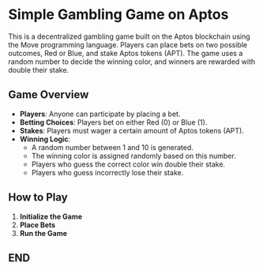 # Simple Gambling Game on Aptos

This is a decentralized gambling game built on the Aptos blockchain using the Move programming language. Players can place bets on two possible outcomes, Red or Blue, and stake Aptos tokens (APT). The game uses a random number to decide the winning color, and winners are rewarded with double their stake.

## Game Overview

- **Players**: Anyone can participate by placing a bet.
- **Betting Choices**: Players bet on either Red (0) or Blue (1).
- **Stakes**: Players must wager a certain amount of Aptos tokens (APT).
- **Winning Logic**:
  - A random number between 1 and 10 is generated.
  - The winning color is assigned randomly based on this number.
  - Players who guess the correct color win double their stake.
  - Players who guess incorrectly lose their stake.

## How to Play

1. **Initialize the Game**
2. **Place Bets**
3. **Run the Game**

## END
